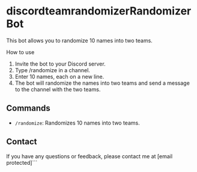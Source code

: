 # discordteamrandomizerRandomizer Bot
This bot allows you to randomize 10 names into two teams.

How to use
1. Invite the bot to your Discord server.
2. Type /randomize in a channel.
3. Enter 10 names, each on a new line.
4. The bot will randomize the names into two teams and send a message to the channel with the two teams.

## Commands

* `/randomize`: Randomizes 10 names into two teams.

## Contact

If you have any questions or feedback, please contact me at [email protected]```
